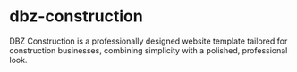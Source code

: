 # dbz-construction
DBZ Construction is a professionally designed website template tailored for construction businesses, combining simplicity with a polished, professional look.
